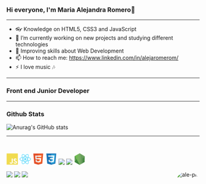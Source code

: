 ### Hi everyone, I'm Maria Alejandra Romero👋
-----------------------------------------------------------------------------------------------------------------------------------------------------------------------


- 👓 Knowledge on HTML5, CSS3 and JavaScript
- 🔭 I’m currently working on new projects and studying different technologies 
- 🌱 Improving skills about Web Development 
- 📫 How to reach me: https://www.linkedin.com/in/alejaromerom/
- ⚡ I love music 🎶

-------------------------------------------------------------------------------------------------------------------------------------------------------------------------
### Front end Junior Developer

-------------------------------------------------------------------------------------------------------------------------------------------------------------------------

### Github Stats

![Anurag's GitHub stats](https://github-readme-stats.vercel.app/api?username=anuraghazra&theme=radical&show_icons=true)
    

----------------------------------------------------------------------------------------------------------------------------------------------------------------------

<div align="center">
</div>
<div style="display: inline_block"><br>
 
  <code><img height="30" src="https://raw.githubusercontent.com/devicons/devicon/master/icons/javascript/javascript-plain.svg"></code>
  <code><img height="30" src="https://raw.githubusercontent.com/devicons/devicon/master/icons/react/react-original.svg"></code>
  <code><img height="30" src="https://raw.githubusercontent.com/devicons/devicon/master/icons/html5/html5-original.svg"></code>
  <code><img height="30" src="https://raw.githubusercontent.com/devicons/devicon/master/icons/css3/css3-original.svg"></code>
  <code><img height="30" src="https://user-images.githubusercontent.com/43914899/167901151-530e0324-5579-44eb-8473-1df83f7cd229.png"></code>
  <code><img height="30" src="https://user-images.githubusercontent.com/43914899/167901872-8dc302f7-100a-4e80-b683-0dd80cd66209.png"></code>
  <code><img height="30" src="https://raw.githubusercontent.com/github/explore/80688e429a7d4ef2fca1e82350fe8e3517d3494d/topics/nodejs/nodejs.png"></code>


  <img align="right" alt="ale-pic" height="150" style="border-radius:50px;" src="https://user-images.githubusercontent.com/43914899/167910497-9947381c-091a-4dcd-bbb7-55f1017d3b97.png">
</div>

  

<div> 

  <a href="https://instagram.com/alejaromdev" target="_blank"><img src="https://img.shields.io/badge/-Instagram-%23E4405F?style=for-the-badge&logo=instagram&logoColor=white" target="_blank"></a>
  <a href = "mailto:aleromero43@gmail.com"><img src="https://img.shields.io/badge/-Gmail-%23333?style=for-the-badge&logo=gmail&logoColor=white" target="_blank"></a>
  <a href="https://www.linkedin.com/in/alejaromerom" target="_blank">
<img src="https://img.shields.io/badge/-LinkedIn-%230077B5?style=for-the-badge&logo=linkedin&logoColor=white" target="_blank"></a> 

</div>




